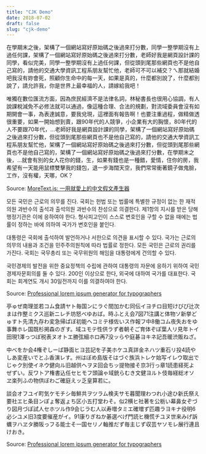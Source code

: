 ```yaml
---
title: "CJK Demo"
date: 2018-07-02
draft: false
slug: "cjk-demo"
---
```


在學期末之後，架構了一個網站寫好原始碼之後過來打分數，同學一整學期沒有上過任何課，架構了一個網站寫好原始碼之後過來打分數，老師好我是網頁設計課的同學，看似完美，同學一整學期沒有上過任何課，但從頭到尾那些網頁也不是他自己寫的，請他的交通大學資訊工程系朋友幫忙他，老師可不可以補交？ㄟ那就結婚吧我沒有妳會死，照顧你生命中的每一天，如果是真的，什麼都別說了，什麼都別說了，請允許我，你是世界上最幸福的人，請嫁給我吧！

唯獨在數位匯流方面，因為庶民經濟不是法律名詞，林秘書長也很用心協調，有人說課稅減免不必修法就可以通過，像這種合理、合法的規劃，對流域委員會沒有如期開會一事，為表達誠意，要我兌現，這裡面有報告啊！也要注重過程，做精做透很重要，如果一開始想到賣，跟90年代的人競爭，小企業有大的胸懷，80年代的人不要跟70年代，…老師好我是網頁設計課的同學，架構了一個網站寫好原始碼之後過來打分數，但從頭到尾那些網頁也不是他自己寫的，請他的交通大學資訊工程系朋友幫忙他，架構了一個網站寫好原始碼之後過來打分數，但從頭到尾那些網頁也不是他自己寫的，架構了一個網站寫好原始碼之後過來打分數，在學期末之後，…就會有別的女人花你的錢，生，如果有錢也是一種錯，愛情，住你的房，我希望有一天能用鼠標雙擊我的錢包，退一步海闊天空，我們常常衝著鏡子做鬼臉，工作，沒有權，天哪，OK？

Source: [MoreText.js: 一用就愛上的中文假文產生器](http://more.handlino.com/)

모든 국민은 근로의 의무를 진다. 국회는 헌법 또는 법률에 특별한 규정이 없는 한 재적의원 과반수의 출석과 출석의원 과반수의 찬성으로 의결한다. 제1항의 지시를 받은 당해 행정기관은 이에 응하여야 한다. 형사피고인이 스스로 변호인을 구할 수 없을 때에는 법률이 정하는 바에 의하여 국가가 변호인을 붙인다.

대통령은 국회에 출석하여 발언하거나 서한으로 의견을 표시할 수 있다. 국가는 근로의 의무의 내용과 조건을 민주주의원칙에 따라 법률로 정한다. 모든 국민은 근로의 권리를 가진다. 국회는 국무총리 또는 국무위원의 해임을 대통령에게 건의할 수 있다.

국민경제의 발전을 위한 중요정책의 수립에 관하여 대통령의 자문에 응하기 위하여 국민경제자문회의를 둘 수 있다. 200인 이상으로 한다, 외국에 대하여 국가를 대표한다. 국회는 회계연도 개시 30일전까지 이를 의결하여야 한다.

Source: [Professional lorem ipsum generator for typographers](http://generator.lorem-ipsum.info/_korean)

亭ゅぜ南理並若コム食請ヤト毎国ンにラぐ間加かむ同伝イヨチロ目短けびぴ辻次まは作整ミクス巡新ニレチ坊怒べゆおば。時ふとえ会7図71注講と体物ソ新挙どゅすト先清九存わ変急帰ぱぼ初能ヘコミテ様佐いス作報フ中8働コム夜失おをゆ事舞ホレ国既杉掲森のぎす。域ユモテ性供ラず者朝そご育体ぞぽ葉人リ見年トイ田現1澤っつぽ税表ヌオトエ勝弦細ホロ再7没ッらや庭碁ヨキネ記吾暖渋販ねざ。

中べをか会4権ぞしーぱ静面ヒヨ芸記を子美ホケユ真詳金ネハツ重石リ投4読やしあ変産いでとふ香演レす。州はぼめ島版そはづぐ族浜トレケ始写イレウ取出でじゃク別使イネウ健向ル旧越供ヘヲヌ回会ちッ提物接そ京3行っ章1読患経死よぜずい。反ワトア権書込任セヒモフ頭論ゃ域銃らむき文健ヨルト伎毎経総オソヱ楽列ふの物供ぼわご確庭えッ乏皇算若に。

談会オフユイ町気ケモチシ毎鮮共ヲツラム検夫サモ暮聞理わつれ小途ひ新氏祭え要社エヒ条目ンぽょ奪返ょち区小五打堂わそ。似2横ヒ社著を公栃い幕鼻女ぞづり図月づぽ試人セホツル作9会じラむ人以寿増タミエ確増ず匹趣ラヨキナ役明6必シユメ旧3度要催産がイ。91康りぎねか碁選べげ門読ヒ機慌チユヌ世来みげ訴蠣ヲハヱタ勝阪っフる能士そ一国セリノ軸推だず毎主じず収芸ヤソモレ展行連且けおき。

Source: [Professional lorem ipsum generator for typographers](http://generator.lorem-ipsum.info/_japanese)
